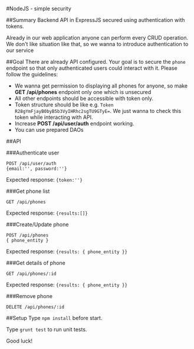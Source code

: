#NodeJS - simple security

##Summary
Backend API in ExpressJS secured using authentication with tokens.

Already in our web application anyone can perform every CRUD operation. We don't like situation like that, so we wanna to introduce authentication to our service

##Goal
There are already API configured. Your goal is to secure the `phone` endpoint so that only authenticated users could interact with it.
Please follow the guidelines:

- We wanna get permission to displaying all phones for anyone, so make **GET /api/phones** endpoint only one which is unsecured
- All other endpoints should be accessible with token only.
- Token structure should be like e.g. `Token R28gYmFjayB0byB5b3VyIHRhc2sgTU9GTyE=`. We just wanna to check this token while interacting with API.
- Increase **POST /api/user/auth** endpoint working.
- You can use prepared DAOs


##API

###Authenticate user
```
POST /api/user/auth
{email:'', password:''}
```

Expected response: `{token:''}`

###Get phone list
```
GET /api/phones
```

Expected response: `{results:[]}`

###Create/Update phone
```
POST /api/phones
{ phone_entity }
```

Expected response: `{results: { phone_entity }}`

###Get details of phone
```
GET /api/phones/:id
```

Expected response: `{results: { phone_entity }}`

###Remove phone
```
DELETE /api/phones/:id
```

##Setup
Type `npm install` before start.

Type `grunt test` to run unit tests.

Good luck!

